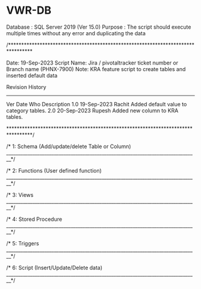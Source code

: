 # VWR-DB

Database : SQL Server 2019 (Ver 15.0)
Purpose  : The script should execute multiple times without any error and duplicating the data  

/*********************************************************************************

Date: 19-Sep-2023
Script Name: Jira / pivotaltracker ticket number or Branch name (PHNX-7900)
Note: KRA feature script to create tables and inserted default data

Revision History
__________________________________________________________________________________
Ver		Date			    Who		Description
1.0		19-Sep-2023		Rachit		Added default value to category tables.
2.0		20-Sep-2023		Rupesh		Added new column to KRA tables.

*********************************************************************************/

/* 1: Schema (Add/update/delete Table or Column)
________________________________________________________________________________*/

/* 2: Functions (User defined function)
________________________________________________________________________________*/

/* 3: Views
________________________________________________________________________________*/

/* 4: Stored Procedure
________________________________________________________________________________*/

/* 5: Triggers
________________________________________________________________________________*/

/* 6: Script (Insert/Update/Delete data)
________________________________________________________________________________*/







